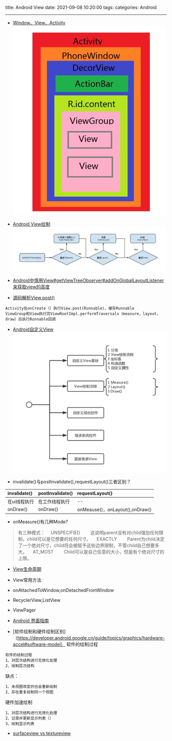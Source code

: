 title: Android View
date: 2021-09-08  10:20:00
tags:
categories: Android

---



- [Window、View、Activity](https://mp.weixin.qq.com/s?__biz=MzU4NDc1MjI4Mw==&mid=2247484180&idx=1&sn=080cccd32f0c58dd68f743b3c78a7e1f&chksm=fd944ee0cae3c7f67f20b82e7a505808fc424a34c737bd0c944478ee7af1162cd98e78d716f2&scene=21#wechat_redirect)
![image.png](/images/activityphonewindowdecorview.png)

- [Android View绘制](https://cloud.tencent.com/developer/article/1601353)
![View绘制](/images/viewhuizhi.png)
- [Android中慎用View#getViewTreeObserver#addOnGlobalLayoutListener来获取view的高度](https://juejin.cn/post/6844903858511020039)
- [源码解析View.post()](https://www.cnblogs.com/dasusu/p/8047172.html)
```
Activity在onCreate（）执行View.post(Runnable)，缓存Runnable
ViewGroup和View执行完ViewRootImpl.performTraversals（measure，layout，draw）后执行Runnable回调
```
- [Android自定义View](https://www.jianshu.com/p/705a6cb6bfee?utm_campaign=haruki&utm_content=note&utm_medium=reader_share&utm_source=weixin)
![自定义View](/images/zidingyiview.png)

- invalidate()与postInvalidate(),requestLayout()三者区别？

 | invalidate() |  postInvalidate()  |  requestLayout()  | 
 | :----- | :----- |  :----- | 
  | 在ui线程执行 | 在工作线程执行  |   --  | 
  |  onDraw()  |  onDraw()  |   onMeause()，onLayout(),onDraw() | 
- onMeasure()有几种Mode?
> 有三种模式：
　UNSPECIFIED
　　这说明parent没有对child强加任何限制，child可以是它想要的任何尺寸。
　EXACTLY
　　Parent为child决定了一个绝对尺寸，child将会被赋予这些边界限制，不管child自己想要多大。
　AT_MOST
　　Child可以是自己任意的大小，但是有个绝对尺寸的上限。
- [View生命周期](https://www.jianshu.com/p/88054f481f17)
 
- View常用方法
- onAttachedToWindow,onDetachedFromWindow
- RecyclerView,ListView
- ViewPager
- [Android 界面指南](https://developer.android.google.cn/guide/topics/ui)
- [软件绘制和硬件绘制区别]（https://developer.android.google.cn/guide/topics/graphics/hardware-accel#software-model）
软件的绘制过程
```
软件的绘制过程
1、对层次结构进行无效化处理
2、绘制层次结构
```
缺点：
```
1、未视图改变的也会重新绘制  
2、存在重复绘制同一个视图
```
硬件加速绘制
```
1、对层次结构进行无效化处理
2、记录并更新显示列表（）
3、绘制显示列表
```
- [surfaceview vs textureview](https://source.android.com/devices/graphics/arch-tv?hl=zh-cn)